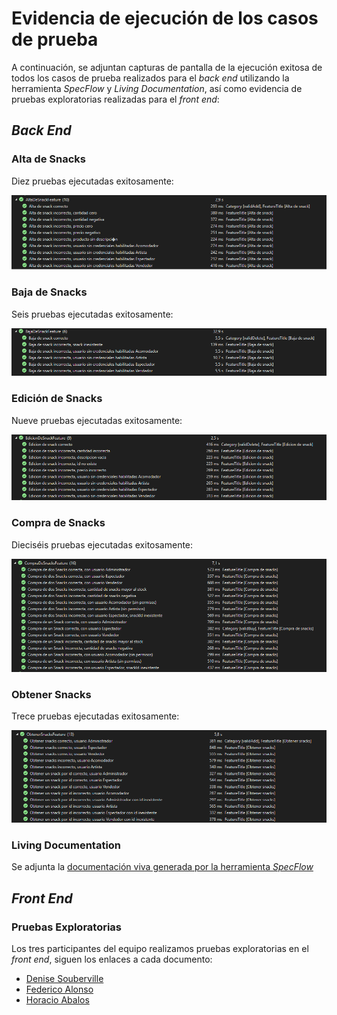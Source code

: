 # Evidencia de ejecución de los casos de prueba

A continuación, se adjuntan capturas de pantalla de la ejecución exitosa de todos los casos de prueba realizados para el _back end_ utilizando la herramienta _SpecFlow_ y _Living Documentation_, así como evidencia de pruebas exploratorias realizadas para el _front end_:

## _Back End_

### Alta de Snacks

Diez pruebas ejecutadas exitosamente:

![Ejecución exitosa de los casos de prueba de Alta de Snacks](../assets/AltaGreenStatus.png)

### Baja de Snacks

Seis pruebas ejecutadas exitosamente:

![Ejecución exitosa de los casos de prueba de Baja de Snacks](../assets/BajaGreenStatus.png)

### Edición de Snacks

Nueve pruebas ejecutadas exitosamente:

![Ejecución exitosa de los casos de prueba de Edición de Snacks](../assets/EdicionGreenStatus.png)

### Compra de Snacks

Dieciséis pruebas ejecutadas exitosamente:

![Ejecución exitosa de los casos de prueba de Compra de Snacks](../assets/CompraGreenSatus.png)

### Obtener Snacks

Trece pruebas ejecutadas exitosamente:

![Ejecución exitosa de los casos de prueba de Obtener Snacks](../assets/ObtenerGreenStatus.png)

### Living Documentation

Se adjunta la [documentación viva generada por la herramienta _SpecFlow_](../assets/LivingDoc.html)

## _Front End_

### Pruebas Exploratorias

Los tres participantes del equipo realizamos pruebas exploratorias en el _front end_, siguen los enlaces a cada documento:

- [Denise Souberville](../Evidencia%20ejecucion%20de%20las%20pruebas/PruebasExploratoriasFrontend/Pruebas%20exploratorias%20FrontEnd%20Denise%20Souberville.pdf)
- [Federico Alonso](../Evidencia%20ejecucion%20de%20las%20pruebas/PruebasExploratoriasFrontend/Pruebas%20exploratorias%20FrontEnd%20Federico%20Alonso.pdf)
- [Horacio Abalos](../Evidencia%20ejecucion%20de%20las%20pruebas/PruebasExploratoriasFrontend/Pruebas%20exploratorias%20FrontEnd%20Horcio%20%C3%81balospdf.pdf)
